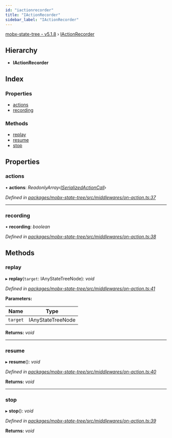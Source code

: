 ```yaml
---
id: "iactionrecorder"
title: "IActionRecorder"
sidebar_label: "IActionRecorder"
---
```


[mobx-state-tree - v5.1.8](../index.md) › [IActionRecorder](iactionrecorder.md)

## Hierarchy

* **IActionRecorder**

## Index

### Properties

* [actions](iactionrecorder.md#actions)
* [recording](iactionrecorder.md#recording)

### Methods

* [replay](iactionrecorder.md#replay)
* [resume](iactionrecorder.md#resume)
* [stop](iactionrecorder.md#stop)

## Properties

###  actions

• **actions**: *ReadonlyArray‹[ISerializedActionCall](iserializedactioncall.md)›*

*Defined in [packages/mobx-state-tree/src/middlewares/on-action.ts:37](https://github.com/mobxjs/mobx-state-tree/blob/62e7e8ba/packages/mobx-state-tree/src/middlewares/on-action.ts#L37)*

___

###  recording

• **recording**: *boolean*

*Defined in [packages/mobx-state-tree/src/middlewares/on-action.ts:38](https://github.com/mobxjs/mobx-state-tree/blob/62e7e8ba/packages/mobx-state-tree/src/middlewares/on-action.ts#L38)*

## Methods

###  replay

▸ **replay**(`target`: IAnyStateTreeNode): *void*

*Defined in [packages/mobx-state-tree/src/middlewares/on-action.ts:41](https://github.com/mobxjs/mobx-state-tree/blob/62e7e8ba/packages/mobx-state-tree/src/middlewares/on-action.ts#L41)*

**Parameters:**

Name | Type |
------ | ------ |
`target` | IAnyStateTreeNode |

**Returns:** *void*

___

###  resume

▸ **resume**(): *void*

*Defined in [packages/mobx-state-tree/src/middlewares/on-action.ts:40](https://github.com/mobxjs/mobx-state-tree/blob/62e7e8ba/packages/mobx-state-tree/src/middlewares/on-action.ts#L40)*

**Returns:** *void*

___

###  stop

▸ **stop**(): *void*

*Defined in [packages/mobx-state-tree/src/middlewares/on-action.ts:39](https://github.com/mobxjs/mobx-state-tree/blob/62e7e8ba/packages/mobx-state-tree/src/middlewares/on-action.ts#L39)*

**Returns:** *void*
